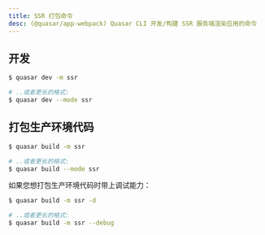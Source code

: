 ```yaml
---
title: SSR 打包命令
desc: (@quasar/app-webpack) Quasar CLI 开发/构建 SSR 服务端渲染应用的命令
---
```


## 开发
```bash
$ quasar dev -m ssr

# ..或者更长的格式:
$ quasar dev --mode ssr
```

## 打包生产环境代码
```bash
$ quasar build -m ssr

# ..或者更长的格式:
$ quasar build --mode ssr
```

如果您想打包生产环境代码时带上调试能力：

```bash
$ quasar build -m ssr -d

# ..或者更长的格式:
$ quasar build -m ssr --debug
```
